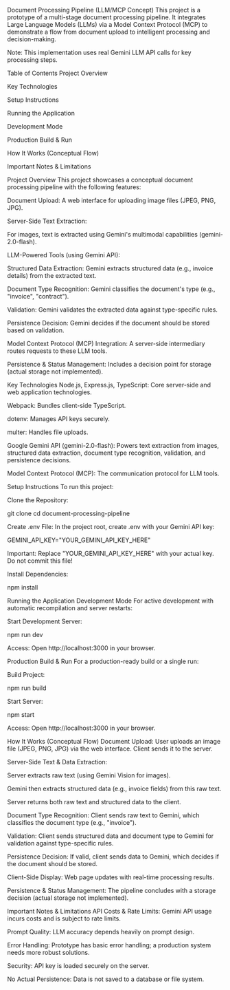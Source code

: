 Document Processing Pipeline (LLM/MCP Concept)
This project is a prototype of a multi-stage document processing pipeline. It integrates Large Language Models (LLMs) via a Model Context Protocol (MCP) to demonstrate a flow from document upload to intelligent processing and decision-making.

Note: This implementation uses real Gemini LLM API calls for key processing steps.

Table of Contents
Project Overview

Key Technologies

Setup Instructions

Running the Application

Development Mode

Production Build & Run

How It Works (Conceptual Flow)

Important Notes & Limitations

Project Overview
This project showcases a conceptual document processing pipeline with the following features:

Document Upload: A web interface for uploading image files (JPEG, PNG, JPG).

Server-Side Text Extraction:

For images, text is extracted using Gemini's multimodal capabilities (gemini-2.0-flash).

LLM-Powered Tools (using Gemini API):

Structured Data Extraction: Gemini extracts structured data (e.g., invoice details) from the extracted text.

Document Type Recognition: Gemini classifies the document's type (e.g., "invoice", "contract").

Validation: Gemini validates the extracted data against type-specific rules.

Persistence Decision: Gemini decides if the document should be stored based on validation.

Model Context Protocol (MCP) Integration: A server-side intermediary routes requests to these LLM tools.

Persistence & Status Management: Includes a decision point for storage (actual storage not implemented).

Key Technologies
Node.js, Express.js, TypeScript: Core server-side and web application technologies.

Webpack: Bundles client-side TypeScript.

dotenv: Manages API keys securely.

multer: Handles file uploads.

Google Gemini API (gemini-2.0-flash): Powers text extraction from images, structured data extraction, document type recognition, validation, and persistence decisions.

Model Context Protocol (MCP): The communication protocol for LLM tools.

Setup Instructions
To run this project:

Clone the Repository:

git clone <your-repository-url>
cd document-processing-pipeline

Create .env File: In the project root, create .env with your Gemini API key:

GEMINI_API_KEY="YOUR_GEMINI_API_KEY_HERE"

Important: Replace "YOUR_GEMINI_API_KEY_HERE" with your actual key. Do not commit this file!

Install Dependencies:

npm install

Running the Application
Development Mode
For active development with automatic recompilation and server restarts:

Start Development Server:

npm run dev

Access: Open http://localhost:3000 in your browser.

Production Build & Run
For a production-ready build or a single run:

Build Project:

npm run build

Start Server:

npm start

Access: Open http://localhost:3000 in your browser.

How It Works (Conceptual Flow)
Document Upload: User uploads an image file (JPEG, PNG, JPG) via the web interface. Client sends it to the server.

Server-Side Text & Data Extraction:

Server extracts raw text (using Gemini Vision for images).

Gemini then extracts structured data (e.g., invoice fields) from this raw text.

Server returns both raw text and structured data to the client.

Document Type Recognition: Client sends raw text to Gemini, which classifies the document type (e.g., "invoice").

Validation: Client sends structured data and document type to Gemini for validation against type-specific rules.

Persistence Decision: If valid, client sends data to Gemini, which decides if the document should be stored.

Client-Side Display: Web page updates with real-time processing results.

Persistence & Status Management: The pipeline concludes with a storage decision (actual storage not implemented).

Important Notes & Limitations
API Costs & Rate Limits: Gemini API usage incurs costs and is subject to rate limits.

Prompt Quality: LLM accuracy depends heavily on prompt design.

Error Handling: Prototype has basic error handling; a production system needs more robust solutions.

Security: API key is loaded securely on the server.

No Actual Persistence: Data is not saved to a database or file system.
